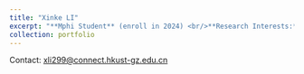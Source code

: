 ```yaml
---
title: "Xinke LI"
excerpt: "**Mphi Student** (enroll in 2024) <br/>**Research Interests:** <br/>(1) Dynamic Changes of Microplastics in Estuaries <br/>(2) Transport and Deposition of Microplastics in Various Ecosystems <br/><img src='/images/xinke.png' style='max-height: 400px; width: auto;'>"
collection: portfolio
---
```


Contact: xli299@connect.hkust-gz.edu.cn
